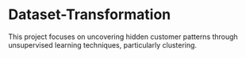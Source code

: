 # Dataset-Transformation
This project focuses on uncovering hidden customer patterns through unsupervised learning techniques, particularly clustering. 
